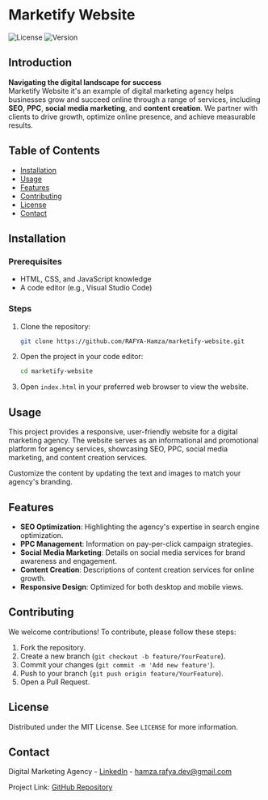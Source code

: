 # Marketify Website

![License](https://img.shields.io/github/license/RAFYA-Hamza/marketify-website) ![Version](https://img.shields.io/github/v/release/RAFYA-Hamza/marketify-website)

## Introduction

**Navigating the digital landscape for success**  
Marketify Website it's an example of digital marketing agency helps businesses grow and succeed online through a range of services, including **SEO**, **PPC**, **social media marketing**, and **content creation**. We partner with clients to drive growth, optimize online presence, and achieve measurable results.

## Table of Contents

- [Installation](#installation)
- [Usage](#usage)
- [Features](#features)
- [Contributing](#contributing)
- [License](#license)
- [Contact](#contact)

## Installation

### Prerequisites
- HTML, CSS, and JavaScript knowledge
- A code editor (e.g., Visual Studio Code)

### Steps
1. Clone the repository:
    ```bash
    git clone https://github.com/RAFYA-Hamza/marketify-website.git
    ```
2. Open the project in your code editor:
    ```bash
    cd marketify-website
    ```

3. Open `index.html` in your preferred web browser to view the website.

## Usage

This project provides a responsive, user-friendly website for a digital marketing agency. The website serves as an informational and promotional platform for agency services, showcasing SEO, PPC, social media marketing, and content creation services.  

Customize the content by updating the text and images to match your agency's branding.

## Features

- **SEO Optimization**: Highlighting the agency's expertise in search engine optimization.
- **PPC Management**: Information on pay-per-click campaign strategies.
- **Social Media Marketing**: Details on social media services for brand awareness and engagement.
- **Content Creation**: Descriptions of content creation services for online growth.
- **Responsive Design**: Optimized for both desktop and mobile views.

## Contributing

We welcome contributions! To contribute, please follow these steps:

1. Fork the repository.
2. Create a new branch (`git checkout -b feature/YourFeature`).
3. Commit your changes (`git commit -m 'Add new feature'`).
4. Push to your branch (`git push origin feature/YourFeature`).
5. Open a Pull Request.

## License

Distributed under the MIT License. See `LICENSE` for more information.

## Contact

Digital Marketing Agency - [LinkedIn](https://www.linkedin.com/in/hamza-rafya-01a0011b8/) - hamza.rafya.dev@gmail.com

Project Link: [GitHub Repository](https://github.com/RAFYA-Hamza/marketify-website.git)
